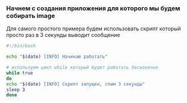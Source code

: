 ### Начнем с создания приложения для которого мы будем собирать image

Для самого простого примера будем использовать скрипт который просто раз в 3 секунды выводит сообщение

```sh
#!/bin/bash

echo "$(date) [INFO] Начинаю работать"

# используем цикл while который будет работать бесконечно
while true
do
echo "$(date) [INFO] Скрипт запущен, спим 3 секунды"
sleep 3
done
```
